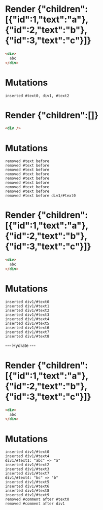 # Render {"children":[{"id":1,"text":"a"},{"id":2,"text":"b"},{"id":3,"text":"c"}]}
```html
<div>
  abc
</div>
```

# Mutations
```
inserted #text0, div1, #text2
```


# Render {"children":[]}
```html
<div />
```

# Mutations
```
removed #text before 
removed #text before 
removed #text before 
removed #text before 
removed #text before 
removed #text before 
removed #text before 
removed #text before 
removed #text before div1/#text0
```


# Render {"children":[{"id":1,"text":"a"},{"id":2,"text":"b"},{"id":3,"text":"c"}]}
```html
<div>
  abc
</div>
```

# Mutations
```
inserted div1/#text0
inserted div1/#text1
inserted div1/#text2
inserted div1/#text3
inserted div1/#text4
inserted div1/#text5
inserted div1/#text6
inserted div1/#text7
inserted div1/#text8
```


--- Hydrate ---
# Render {"children":[{"id":1,"text":"a"},{"id":2,"text":"b"},{"id":3,"text":"c"}]}
```html
<div>
  abc
</div>
```

# Mutations
```
inserted div1/#text0
inserted div1/#text4
div1/#text1: "abc" => "a"
inserted div1/#text2
inserted div1/#text3
inserted div1/#text7
div1/#text4: "bc" => "b"
inserted div1/#text5
inserted div1/#text6
inserted div1/#text8
inserted div1/#text9
removed #comment after #text0
removed #comment after div1
```
